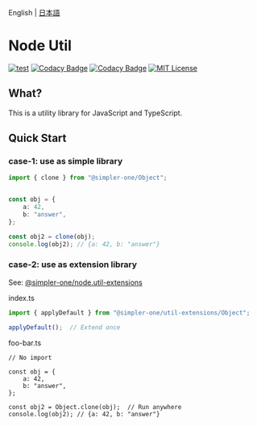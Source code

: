 English | [日本語](README-jp.md)

# Node Util
[![test](https://github.com/simpler-one/node.utils/actions/workflows/test.yml/badge.svg)](https://github.com/simpler-one/node.utils/actions/workflows/test.yml)
[![Codacy Badge](https://app.codacy.com/project/badge/Grade/32115e7847ea4983b05a87839525d80c)](https://www.codacy.com/gh/simpler-one/node.utils/dashboard?utm_source=github.com&amp;utm_medium=referral&amp;utm_content=simpler-one/node.utils&amp;utm_campaign=Badge_Grade)
[![Codacy Badge](https://app.codacy.com/project/badge/Coverage/32115e7847ea4983b05a87839525d80c)](https://www.codacy.com/gh/simpler-one/node.utils/dashboard?utm_source=github.com&utm_medium=referral&utm_content=simpler-one/node.utils&utm_campaign=Badge_Coverage)
[![MIT License](http://img.shields.io/badge/license-MIT-blue.svg?style=flat)](LICENSE)


## What?
This is a utility library for JavaScript and TypeScript.


## Quick Start
### case-1: use as simple library

```typescript
import { clone } from "@simpler-one/Object";


const obj = {
    a: 42,
    b: "answer",
};

const obj2 = clone(obj);
console.log(obj2); // {a: 42, b: "answer"}
```


### case-2: use as extension library

See: [@simpler-one/node.util-extensions](TODO)

index.ts

```typescript
import { applyDefault } from "@simpler-one/util-extensions/Object";

applyDefault();  // Extend once
```

foo-bar.ts
```
// No import

const obj = {
    a: 42,
    b: "answer",
};

const obj2 = Object.clone(obj);  // Run anywhere
console.log(obj2); // {a: 42, b: "answer"}
```
